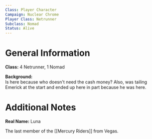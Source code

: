 ```yaml
---
Class: Player Character
Campaign: Nuclear Chrome
Player Class: Netrunner
Subclass: Nomad
Status: Alive
---
```

# General Information
**Class:** 4 Netrunner, 1 Nomad

**Background:** \
Is here because who doesn't need the cash money? Also, was tailing Emerick at the start and ended up here in part because he was here.
# Additional Notes
**Real Name:** Luna

The last member of the [[Mercury Riders]] from Vegas. 